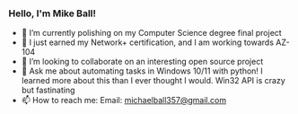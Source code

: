 ### Hello, I'm Mike Ball!

- 🔭 I’m currently polishing on my Computer Science degree final project
- 🌱 I just earned my Network+ certification, and I am working towards AZ-104
- 👯 I’m looking to collaborate on an interesting open source project
- 💬 Ask me about automating tasks in Windows 10/11 with python! I learned more about this than I ever thought I would. Win32 API is crazy but fastinating
- 📫 How to reach me: Email: michaelball357@gmail.com


